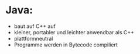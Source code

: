 # Java: 
- baut auf C++ auf
- kleiner, portabler und leichter anwendbar als C++
- plattformneutral
- Programme werden in Bytecode compiliert
